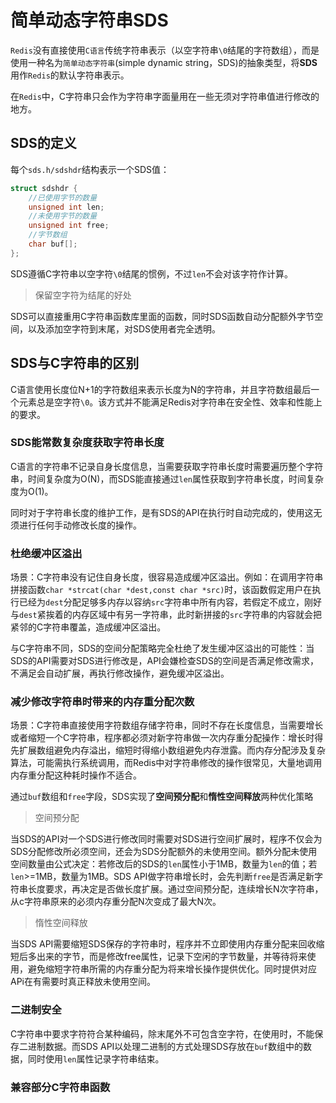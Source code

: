 # 简单动态字符串SDS

`Redis`没有直接使用`C语言`传统字符串表示（以空字符串`\0`结尾的字符数组），而是使用一种名为`简单动态字符串`(simple dynamic string，SDS)的抽象类型，将**SDS**用作`Redis`的默认字符串表示。

在`Redis`中，C字符串只会作为字符串字面量用在一些无须对字符串值进行修改的地方。

## SDS的定义

每个`sds.h/sdshdr`结构表示一个SDS值：

```c
struct sdshdr {
    //已使用字节的数量
    unsigned int len;
    //未使用字节的数量
    unsigned int free;
    //字节数组
    char buf[];
};
```

SDS遵循C字符串以空字符`\0`结尾的惯例，不过`len`不会对该字符作计算。

> 保留空字符为结尾的好处

SDS可以直接重用C字符串函数库里面的函数，同时SDS函数自动分配额外字节空间，以及添加空字符到末尾，对SDS使用者完全透明。

## SDS与C字符串的区别

C语言使用长度位N+1的字符数组来表示长度为N的字符串，并且字符数组最后一个元素总是空字符`\0`。该方式并不能满足Redis对字符串在安全性、效率和性能上的要求。

### SDS能常数复杂度获取字符串长度

C语言的字符串不记录自身长度信息，当需要获取字符串长度时需要遍历整个字符串，时间复杂度为O(N)，而SDS能直接通过`len`属性获取到字符串长度，时间复杂度为O(1)。

同时对于字符串长度的维护工作，是有SDS的API在执行时自动完成的，使用这无须进行任何手动修改长度的操作。

### 杜绝缓冲区溢出

场景：C字符串没有记住自身长度，很容易造成缓冲区溢出。例如：在调用字符串拼接函数`char *strcat(char *dest,const char *src)`时，该函数假定用户在执行已经为`dest`分配足够多内存以容纳`src`字符串中所有内容，若假定不成立，刚好与`dest`紧挨着的内存区域中有另一字符串，此时新拼接的`src`字符串的内容就会把紧邻的C字符串覆盖，造成缓冲区溢出。

与C字符串不同，SDS的空间分配策略完全杜绝了发生缓冲区溢出的可能性：当SDS的API需要对SDS进行修改是，API会嫌检查SDS的空间是否满足修改需求，不满足会自动扩展，再执行修改操作，避免缓冲区溢出。

### 减少修改字符串时带来的内存重分配次数

场景：C字符串直接使用字符数组存储字符串，同时不存在长度信息，当需要增长或者缩短一个C字符串，程序都必须对新字符串做一次内存重分配操作：增长时得先扩展数组避免内存溢出，缩短时得缩小数组避免内存泄露。而内存分配涉及复杂算法，可能需执行系统调用，而Redis中对字符串修改的操作很常见，大量地调用内存重分配这种耗时操作不适合。

通过`buf`数组和`free`字段，SDS实现了**空间预分配**和**惰性空间释放**两种优化策略

> 空间预分配

当SDS的API对一个SDS进行修改同时需要对SDS进行空间扩展时，程序不仅会为SDS分配修改所必须空间，还会为SDS分配额外的未使用空间。额外分配未使用空间数量由公式决定：若修改后的SDS的`len`属性小于1MB，数量为`len`的值；若`len`>=1MB，数量为1MB。SDS API做字符串增长时，会先判断`free`是否满足新字符串长度要求，再决定是否做长度扩展。通过空间预分配，连续增长N次字符串，从c字符串原来的必须内存重分配N次变成了最大N次。

> 惰性空间释放

当SDS API需要缩短SDS保存的字符串时，程序并不立即使用内存重分配来回收缩短后多出来的字节，而是修改free属性，记录下空闲的字节数量，并等待将来使用，避免缩短字符串所需的内存重分配为将来增长操作提供优化。同时提供对应APi在有需要时真正释放未使用空间。

### 二进制安全

C字符串中要求字符符合某种编码，除末尾外不可包含空字符，在使用时，不能保存二进制数据。而SDS API以处理二进制的方式处理SDS存放在`buf`数组中的数据，同时使用`len`属性记录字符串结束。 

### 兼容部分C字符串函数







